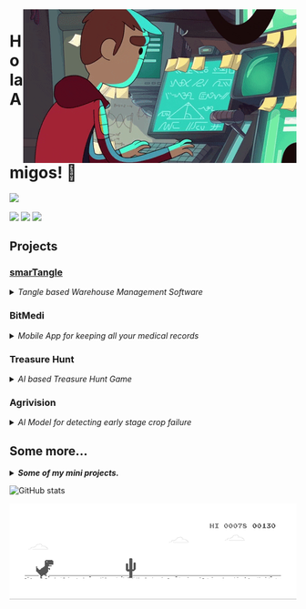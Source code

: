 <img align="right" src="https://github.com/rahulsunil2/rahulsunil2/blob/master/media/computerProgrammer.gif">

# Hola Amigos! 👋

![](https://komarev.com/ghpvc/?username=rahulsunil2&color=010040&style=flat-square)
 
<img src='https://img.shields.io/badge/Web%20App%20Developer-Django-103E2E?style=for-the-badge&logo=django'> 
<img src='https://img.shields.io/badge/AI%20Enthusiast-TensorFlow-ED8E24?style=for-the-badge&logo=tensorflow&logoColor=white'>
<img src='https://img.shields.io/badge/Mobile%20App%20Developer-Flutter-02569B?style=for-the-badge&logo=flutter'> 

 
## Projects
[<h3> smarTangle </h3>]("https://youtu.be/RXRktCTKABk")
<details><summary><i>Tangle based Warehouse Management Software</i></summary>
<p>
 
<img src='https://img.shields.io/badge/Web%20App%20Developer-Django-103E2E?style=for-the-badge&logo=django'> <img src='https://img.shields.io/badge/Machine%20Learning-FBProphet-073265?style=for-the-badge&logo=facebook&logoColor=white'> <img src='https://img.shields.io/badge/Mobile%20App%20Developer-Flutter-02569B?style=for-the-badge&logo=flutter'> <img src='https://img.shields.io/badge/IOTA%20Network-Tangle-010101?style=for-the-badge&logo=ethereum'>

<img src='https://github.com/rahulsunil2/rahulsunil2/blob/master/media/smartangle.png' width=800px>
<img src='https://github.com/rahulsunil2/rahulsunil2/blob/master/media/Web - Landing.png' width=800px>
</p>
</details>

### BitMedi
<details><summary><i>Mobile App for keeping all your medical records</i></summary>
<p>
 <img src='https://img.shields.io/badge/Web%20App%20Developer-Django-103E2E?style=for-the-badge&logo=django'> <img src='https://img.shields.io/badge/OCR%20Reading-Tesseract-FF5B56?style=for-the-badge&logo=google&logoColor=white'> <img src='https://img.shields.io/badge/Mobile%20App%20Developer-Flutter-02569B?style=for-the-badge&logo=flutter'>
 
<img src='https://github.com/rahulsunil2/rahulsunil2/blob/master/media/BitMedi_poster.png' width=800px>
<img src='https://github.com/rahulsunil2/rahulsunil2/blob/master/media/BitMedi UI.png' width=800px>
</p>
</details>

### Treasure Hunt
<details><summary><i>AI based Treasure Hunt Game</i></summary>
<p>
<img src='https://img.shields.io/badge/Mobile%20App%20Developer-Flutter-02569B?style=for-the-badge&logo=flutter'> <img src='https://img.shields.io/badge/Deep%20Learning-TensorFlow-ED8E24?style=for-the-badge&logo=tensorflow&logoColor=white'>
 
<img src='https://github.com/rahulsunil2/rahulsunil2/blob/master/media/htne_start.gif' width=800px>
<img src='https://github.com/rahulsunil2/rahulsunil2/blob/master/media/htne_end.gif' width=800px>
</p>
</details>

### Agrivision
<details><summary><i>AI Model for detecting early stage crop failure</i></summary>
<p>
 <img src='https://img.shields.io/badge/Deep%20Learning-TensorFlow-ED8E24?style=for-the-badge&logo=tensorflow&logoColor=white'>
 
<img src='https://github.com/rahulsunil2/rahulsunil2/blob/master/media/agrivision.png' width=800px>
</p>
</details>


## Some more...
<details><summary><b><i>Some of my mini projects.</i></b></summary>
<p>
<img src='https://github.com/rahulsunil2/rahulsunil2/blob/master/media/abcBank.png' height=250px>
<img src='https://github.com/rahulsunil2/rahulsunil2/blob/master/media/CuraZon.png' height=250px> <img src='https://github.com/rahulsunil2/rahulsunil2/blob/master/media/defense.png' height=250px>
</p>
</details>

![GitHub stats](https://github-readme-stats.vercel.app/api?username=rahulsunil2&show_icons=true&hide=stars,prs,issues,contribs&include_all_commits=true&count_private=true&bg_color=30,e96443,904e95&title_color=fff&text_color=fff)


<img src="https://github.com/rahulsunil2/rahulsunil2/blob/master/media/dino.gif">
